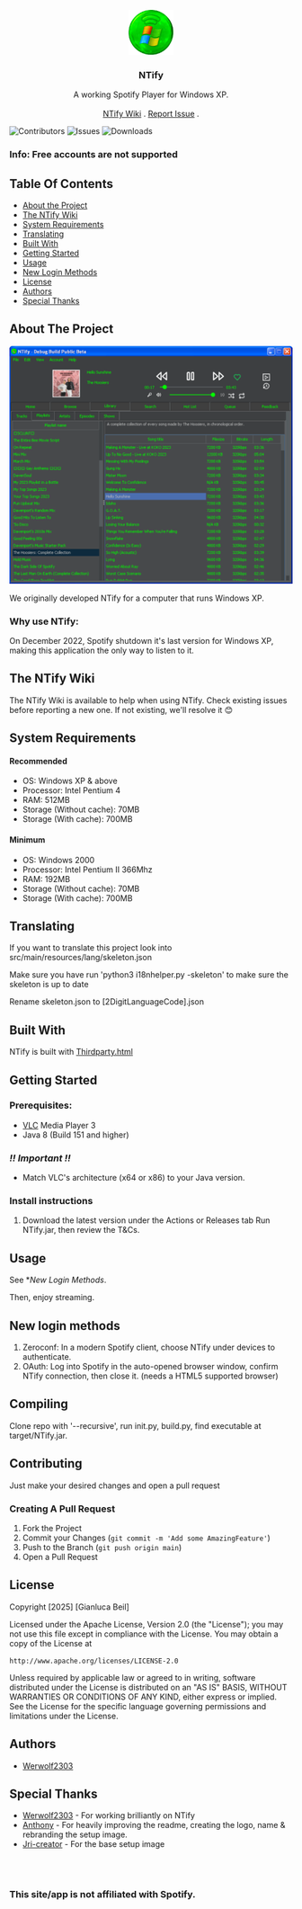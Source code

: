 <p align="center">
  <a href="https://github.com/NTifyApp/NTify">
    <img src="https://raw.githubusercontent.com/NTifyApp/NTify/refs/heads/developer/src/main/resources/ntify.png" alt="Logo" width="80" height="80">
  </a>
<h3 align="center">NTify</h3>
 <p align="center">
    A working Spotify Player for Windows XP.
    <br/>
    <br/>
    <a href="https://github.com/NTifyApp/NTify/wiki">NTify Wiki</a>
    .
    <a href="https://github.com/NTifyApp/NTify/issues">Report Issue</a>
    .
  </p>

![Contributors](https://img.shields.io/github/contributors/NTifyApp/NTify?color=dark-green) ![Issues](https://img.shields.io/github/issues/NTifyApp/NTify) ![Downloads](https://img.shields.io/github/downloads/NTifyApp/NTify/total)

<h3>Info: Free accounts are not supported

## Table Of Contents

* [About the Project](#about-the-project)
* [The NTify Wiki](#the-NTify-wiki)
* [System Requirements](#system-requirements)
* [Translating](#translating)
* [Built With](#built-with)
* [Getting Started](#getting-started)
* [Usage](#usage)
* [New Login Methods](#new-login-methods)
* [License](#license)
* [Authors](#authors)
* [Special Thanks](#Special-Thanks)
</p>

## About The Project

![Screen Shot](NTifyShowStable.png)

We originally developed NTify for a computer that runs Windows XP.

<h3>Why use NTify:</h3>

On December 2022, Spotify shutdown it's last version for Windows XP, making this application the only way to listen to it.

## The NTify Wiki

The NTify Wiki is available to help when using NTify.
Check existing issues before reporting a new one.
If not existing, we'll resolve it 😊


## System Requirements

<h4>Recommended</h4>

* OS: Windows XP & above
* Processor: Intel Pentium 4
* RAM: 512MB
* Storage (Without cache): 70MB
* Storage (With cache): 700MB

<h4>Minimum</h4>

* OS: Windows 2000
* Processor: Intel Pentium II 366Mhz
* RAM: 192MB
* Storage (Without cache): 70MB
* Storage (With cache): 700MB

## Translating

<p>If you want to translate this project look into src/main/resources/lang/skeleton.json</p>
<p>Make sure you have run 'python3 i18nhelper.py -skeleton' to make sure the skeleton is up to date</p>
<p>Rename skeleton.json to [2DigitLanguageCode].json</p>

## Built With

NTify is built with <a href="https://github.com/NTify/NTify/blob/main/src/main/resources/setup/thirdparty.html">Thirdparty.html</a>

## Getting Started

### Prerequisites:

- <a href="https://www.videolan.org/">VLC</a> Media Player 3
- Java 8 (Build 151 and higher)

### ***!! Important !!***
- Match VLC's architecture (x64 or x86) to your Java version.

### Install instructions

1. Download the latest version under the Actions or Releases tab
   Run NTify.jar, then review the T&Cs.


## Usage

See **New Login Methods*.

Then, enjoy streaming.

## New login methods
1. Zeroconf: In a modern Spotify client, choose NTify under devices to authenticate.
2. OAuth: Log into Spotify in the auto-opened browser window, confirm NTify connection, then close it. (needs a HTML5 supported browser)

## Compiling

Clone repo with '--recursive', run init.py, build.py, find executable at target/NTify.jar.

## Contributing

Just make your desired changes and open a pull request

### Creating A Pull Request

1. Fork the Project
2. Commit your Changes (`git commit -m 'Add some AmazingFeature'`)
3. Push to the Branch (`git push origin main`)
4. Open a Pull Request

## License

Copyright [2025] [Gianluca Beil]

Licensed under the Apache License, Version 2.0 (the "License");
you may not use this file except in compliance with the License.
You may obtain a copy of the License at

    http://www.apache.org/licenses/LICENSE-2.0

Unless required by applicable law or agreed to in writing, software
distributed under the License is distributed on an "AS IS" BASIS,
WITHOUT WARRANTIES OR CONDITIONS OF ANY KIND, either express or implied.
See the License for the specific language governing permissions and
limitations under the License.

## Authors

* [Werwolf2303](https://github.com/Werwolf2303/)

## Special Thanks

* [Werwolf2303](https://github.com/Werwolf2303/) - For working brilliantly on NTify
* [Anthony](https://twitter.com/intent/user?screen_name=anthonydavenpod) - For heavily improving the readme, creating the logo, name & rebranding the setup image.
* [Jri-creator](https://github.com/Jri-creator) - For the base setup image
<br>
<br>
  <h3>This site/app is not affiliated with Spotify.</h3>
